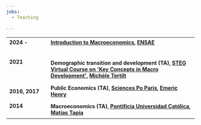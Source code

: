 ```yaml
---
jobs:
  - Teaching 
  
---
```




|    |    |   
|----------|----------|
| <b style="font-size: .875em" >2024 - </b>    &emsp; &emsp; &emsp; &emsp;   |  <b style="font-size: .875em" >[Introduction to Macroeconomics](/quiz), [ENSAE](https://www.ensae.fr/courses/2)</b>   &emsp; &emsp;&emsp; &emsp; &emsp; &emsp;&emsp; &emsp; &emsp; &emsp;|
|   |    |   
| <b style="font-size: .875em" >2021</b>  &emsp; &emsp; &emsp; &emsp; &emsp; &emsp; &emsp; &emsp; | <b style="font-size: .875em" >Demographic transition and development (TA), [STEG Virtual Course on 'Key Concepts in Macro Development'](https://steg.cepr.org/courses/steg-virtual-course-key-concepts-macro-development), [Michèle Tertilt](http://tertilt.vwl.uni-mannheim.de/)</b>|
|   |    |   
| <b style="font-size: .875em" >2016, 2017</b>  | <b style="font-size: .875em" >Public Economics (TA), [Sciences Po Paris](https://www.sciencespo.fr/en), [Emeric Henry](https://sites.google.com/site/emericmlhenry/home) </b> |
|  |    |   
| <b style="font-size: .875em" >2014</b>  &emsp; &emsp; &emsp;| <b style="font-size: .875em" >Macroeconomics (TA), [Pontificia Universidad Católica](https://economia.uc.cl/programas-academicos/magister-en-economia/), [Matías Tapia](https://www.bcentral.cl/en/web/banco-central/investigadores/matias-tapia)  </b>   | 
